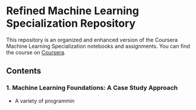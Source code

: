 # Refined Machine Learning Specialization Repository

This repository is an organized and enhanced version of the Coursera Machine Learning Specialization notebooks and assignments. You can find the course on [Coursera](https://www.coursera.org/specializations/machine-learning).

## Contents

### 1. Machine Learning Foundations: A Case Study Approach
- A variety of programmin